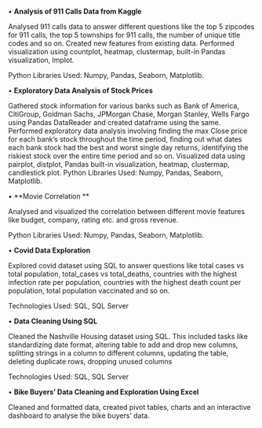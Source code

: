•	**Analysis of 911 Calls Data from Kaggle**

Analysed 911 calls data to answer different questions like the top 5 zipcodes for 911 calls, the top 5 townships for 911 calls, the number of unique title codes and so on. Created new features from existing data. Performed visualization using countplot, heatmap, clustermap, built-in Pandas visualization, lmplot.

Python Libraries Used: Numpy, Pandas, Seaborn, Matplotlib.

•	**Exploratory Data Analysis of Stock Prices**

Gathered stock information for various banks such as Bank of America, CitiGroup, Goldman Sachs, JPMorgan Chase, Morgan Stanley, Wells Fargo using Pandas DataReader and created dataframe using the same. Performed exploratory data analysis involving finding the max Close price for each bank’s stock throughout the time period, finding out what dates each bank stock had the best and worst single day returns, identifying the riskiest stock over the entire time period and so on. Visualized data using pairplot, distplot, Pandas built-in visualization, heatmap, clustermap, candlestick plot.
Python Libraries Used: Numpy, Pandas, Seaborn, Matplotlib.

•	**Movie Correlation **

Analysed and visualized the correlation between different movie features like budget, company, rating etc. and gross revenue.

Python Libraries Used: Numpy, Pandas, Seaborn, Matplotlib.

•	**Covid Data Exploration**

Explored covid dataset using SQL to answer questions like total cases vs total population, total_cases vs total_deaths, countries with the highest infection rate per population, countries with the highest death count per population, total population vaccinated and so on.

Technologies Used: SQL, SQL Server

•	**Data Cleaning Using SQL**

Cleaned the Nashville Housing dataset using SQL. This included tasks like standardizing date format, altering table to add and drop new columns, splitting strings in a column to different columns, updating the table, deleting duplicate rows, dropping unused columns

Technologies Used: SQL, SQL Server

•	**Bike Buyers’ Data Cleaning and Exploration Using Excel**

Cleaned and formatted data, created pivot tables, charts and an interactive dashboard to analyse the bike buyers’ data.
